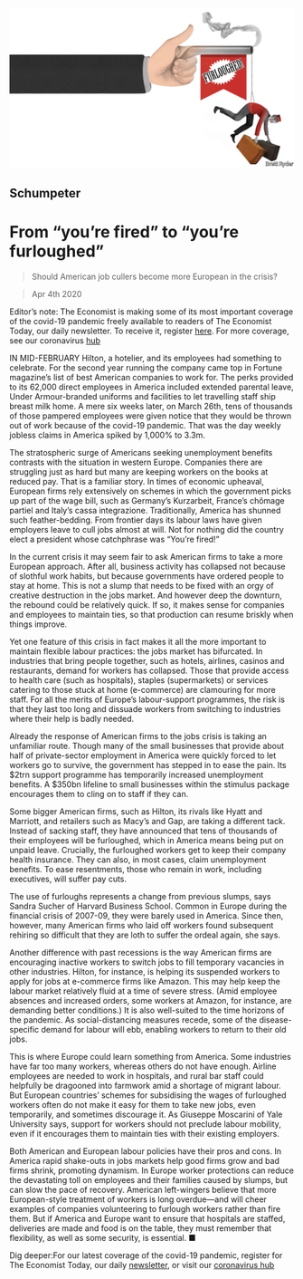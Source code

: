 ![](./images/20200404_WBD000_0.jpg)

## Schumpeter

# From “you’re fired” to “you’re furloughed”

> Should American job cullers become more European in the crisis?

> Apr 4th 2020

Editor’s note: The Economist is making some of its most important coverage of the covid-19 pandemic freely available to readers of The Economist Today, our daily newsletter. To receive it, register [here](https://www.economist.com//newslettersignup). For more coverage, see our coronavirus [hub](https://www.economist.com//coronavirus)

IN MID-FEBRUARY Hilton, a hotelier, and its employees had something to celebrate. For the second year running the company came top in Fortune magazine’s list of best American companies to work for. The perks provided to its 62,000 direct employees in America included extended parental leave, Under Armour-branded uniforms and facilities to let travelling staff ship breast milk home. A mere six weeks later, on March 26th, tens of thousands of those pampered employees were given notice that they would be thrown out of work because of the covid-19 pandemic. That was the day weekly jobless claims in America spiked by 1,000% to 3.3m.

The stratospheric surge of Americans seeking unemployment benefits contrasts with the situation in western Europe. Companies there are struggling just as hard but many are keeping workers on the books at reduced pay. That is a familiar story. In times of economic upheaval, European firms rely extensively on schemes in which the government picks up part of the wage bill, such as Germany’s Kurzarbeit, France’s chômage partiel and Italy’s cassa integrazione. Traditionally, America has shunned such feather-bedding. From frontier days its labour laws have given employers leave to cull jobs almost at will. Not for nothing did the country elect a president whose catchphrase was “You’re fired!”

In the current crisis it may seem fair to ask American firms to take a more European approach. After all, business activity has collapsed not because of slothful work habits, but because governments have ordered people to stay at home. This is not a slump that needs to be fixed with an orgy of creative destruction in the jobs market. And however deep the downturn, the rebound could be relatively quick. If so, it makes sense for companies and employees to maintain ties, so that production can resume briskly when things improve.

Yet one feature of this crisis in fact makes it all the more important to maintain flexible labour practices: the jobs market has bifurcated. In industries that bring people together, such as hotels, airlines, casinos and restaurants, demand for workers has collapsed. Those that provide access to health care (such as hospitals), staples (supermarkets) or services catering to those stuck at home (e-commerce) are clamouring for more staff. For all the merits of Europe’s labour-support programmes, the risk is that they last too long and dissuade workers from switching to industries where their help is badly needed.

Already the response of American firms to the jobs crisis is taking an unfamiliar route. Though many of the small businesses that provide about half of private-sector employment in America were quickly forced to let workers go to survive, the government has stepped in to ease the pain. Its $2trn support programme has temporarily increased unemployment benefits. A $350bn lifeline to small businesses within the stimulus package encourages them to cling on to staff if they can.

Some bigger American firms, such as Hilton, its rivals like Hyatt and Marriott, and retailers such as Macy’s and Gap, are taking a different tack. Instead of sacking staff, they have announced that tens of thousands of their employees will be furloughed, which in America means being put on unpaid leave. Crucially, the furloughed workers get to keep their company health insurance. They can also, in most cases, claim unemployment benefits. To ease resentments, those who remain in work, including executives, will suffer pay cuts.

The use of furloughs represents a change from previous slumps, says Sandra Sucher of Harvard Business School. Common in Europe during the financial crisis of 2007-09, they were barely used in America. Since then, however, many American firms who laid off workers found subsequent rehiring so difficult that they are loth to suffer the ordeal again, she says.

Another difference with past recessions is the way American firms are encouraging inactive workers to switch jobs to fill temporary vacancies in other industries. Hilton, for instance, is helping its suspended workers to apply for jobs at e-commerce firms like Amazon. This may help keep the labour market relatively fluid at a time of severe stress. (Amid employee absences and increased orders, some workers at Amazon, for instance, are demanding better conditions.) It is also well-suited to the time horizons of the pandemic. As social-distancing measures recede, some of the disease-specific demand for labour will ebb, enabling workers to return to their old jobs.

This is where Europe could learn something from America. Some industries have far too many workers, whereas others do not have enough. Airline employees are needed to work in hospitals, and rural bar staff could helpfully be dragooned into farmwork amid a shortage of migrant labour. But European countries’ schemes for subsidising the wages of furloughed workers often do not make it easy for them to take new jobs, even temporarily, and sometimes discourage it. As Giuseppe Moscarini of Yale University says, support for workers should not preclude labour mobility, even if it encourages them to maintain ties with their existing employers.

Both American and European labour policies have their pros and cons. In America rapid shake-outs in jobs markets help good firms grow and bad firms shrink, promoting dynamism. In Europe worker protections can reduce the devastating toll on employees and their families caused by slumps, but can slow the pace of recovery. American left-wingers believe that more European-style treatment of workers is long overdue—and will cheer examples of companies volunteering to furlough workers rather than fire them. But if America and Europe want to ensure that hospitals are staffed, deliveries are made and food is on the table, they must remember that flexibility, as well as some security, is essential. ■

Dig deeper:For our latest coverage of the covid-19 pandemic, register for The Economist Today, our daily [newsletter](https://www.economist.com//newslettersignup), or visit our [coronavirus hub](https://www.economist.com//coronavirus)
